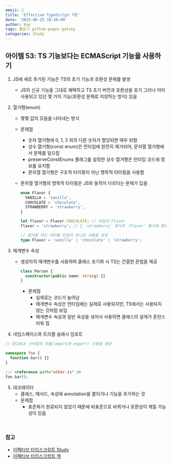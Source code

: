 ```yaml
---
emoji: 👋
title: 'Effective TypeScript 7장'
date: '2023-06-25 18:30:00'
author: Kay
tags: 블로그 github-pages gatsby
categories: Study
---
```


## 아이템 53: TS 기능보다는 ECMAScript 기능을 사용하기

1. JS에 새로 추가된 기능은 TS의 초기 기능과 호환성 문제를 발생

   - JS의 신규 기능을 그대로 채택하고 TS 초기 버전과 호환성을 포기 그러나 이미 사용되고 있던 몇 가지 기능(호환성 문제로 지양하는 방식) 있음

2. 열거형(enum)

   - 몇몇 값의 모음을 나타내는 방식
   - 문제점
     - 숫자 열거형에 0, 1, 2 외의 다른 숫자가 할당되면 매우 위험
     - 상수 열거형(const enum)은 런타임에 완전히 제거되어, 문자열 열거형에서 문제를 일으킴
     - preserveConstEnums 플래그를 설정한 상수 열거형은 런타임 코드에 정보를 유지함
     - 문자열 열거형은 구조적 타이핑이 아닌 명목적 타이핑을 사용함
   - 문자열 열거형의 명목적 타이핑은 JS와 동작이 다르다는 문제가 있음

     ```ts
     enum Flavor {
       VANILLA = 'vanilla',
       CHOCOLATE = 'chocolate',
       STRAWBERRY = 'strawberry',
     }

     let flavor = Flavor.CHOCOLATE; // 타입이 Flavor
     flavor = 'strawberry'; // 🚨 'strawberry' 형식은 'Flavor' 형식에 할당할 수 없습니다

     // 열거형 대신 리터럴 타입의 유니온 사용을 권장
     type Flavor = 'vanilla' | 'chocolate' | 'strawberry';
     ```

3. 매개변수 속성

   - 생성자의 매개변수를 사용하여 클래스 초기화 시 TS는 간결한 문법을 제공

     ```ts
     class Person {
       constructor(public name: string) {}
     }
     ```

     - 문제점
       - 실제로는 코드가 늘어남
       - 매개변수 속성은 런타임에는 실제로 사용되지만, TS에서는 사용되지 않는 것처럼 보임
       - 매개변수 속성과 일반 속성을 섞어서 사용하면 클래스의 설계가 혼란스러워 짐

4. 네임스페이스와 트리플 슬래시 임포트

```ts
// ES2015 스타일의 모듈(import와 export) 사용을 권장

namespace foo {
  function bar() {}
}

/// <reference path="other.ts" />
foo.bar();
```

5. 데코레이터
   - 클래스, 메서드, 속성에 annotation을 붙이거나 기능을 추가하는 것
   - 문제점
     - 표준화가 완료되지 않았기 때문에 비표준으로 바뀌거나 호환성이 깨질 가능성이 있음

<br>

### 참고

- [이펙티브 타입스크립트 Study](https://github.com/pagers-org/Effective-TypeScript)
- [이펙티브 타입스크립트 책](http://www.yes24.com/Product/Goods/102124327)

```toc

```
